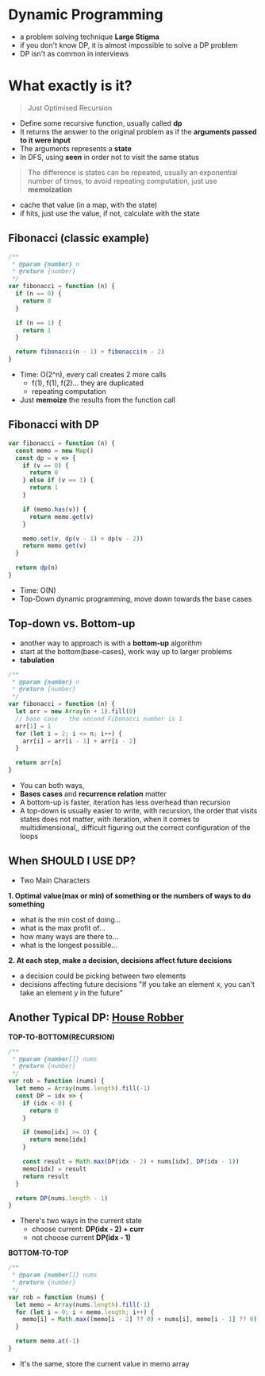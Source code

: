 # Dynamic Programming

- a problem solving technique
  **Large Stigma**
- if you don't know DP, it is almost impossible to solve a DP problem
- DP isn't as common in interviews

# What exactly is it?

> Just Optimised Recursion

- Define some recursive function, usually called **dp**
- It returns the answer to the original problem as if the **arguments passed to it were input**
- The arguments represents a **state**
- In DFS, using **seen** in order not to visit the same status

> The difference is states can be repeated, usually an exponential number of times, to avoid repeating computation, just use **memoization**

- cache that value (in a map, with the state)
- if hits, just use the value, if not, calculate with the state

## Fibonacci (classic example)

```js
/**
 * @param {number} n
 * @return {number}
 */
var fibonacci = function (n) {
  if (n == 0) {
    return 0
  }

  if (n == 1) {
    return 1
  }

  return fibonacci(n - 1) + fibonacci(n - 2)
}
```

- Time: O(2^n), every call creates 2 more calls
  - f(1), f(1), f(2)... they are duplicated
  - repeating computation
- Just **memoize** the results from the function call

## Fibonacci with DP

```js
var fibonacci = function (n) {
  const memo = new Map()
  const dp = v => {
    if (v == 0) {
      return 0
    } else if (v == 1) {
      return 1
    }

    if (memo.has(v)) {
      return memo.get(v)
    }

    memo.set(v, dp(v - 1) + dp(v - 2))
    return memo.get(v)
  }

  return dp(n)
}
```

- Time: O(N)
- Top-Down dynamic programming, move down towards the base cases

## Top-down vs. Bottom-up

- another way to approach is with a **bottom-up** algorithm
- start at the bottom(base-cases), work way up to larger problems
- **tabulation**

```js
/**
 * @param {number} n
 * @return {number}
 */
var fibonacci = function (n) {
  let arr = new Array(n + 1).fill(0)
  // base case - the second Fibonacci number is 1
  arr[1] = 1
  for (let i = 2; i <= n; i++) {
    arr[i] = arr[i - 1] + arr[i - 2]
  }

  return arr[n]
}
```

- You can both ways,
- **Bases cases** and **recurrence relation** matter
- A bottom-up is faster, iteration has less overhead than recursion
- A top-down is usually easier to write, with recursion, the order that visits states does not matter, with iteration, when it comes to multidimensional,, difficult figuring out the correct configuration of the loops

## When SHOULD I USE DP?

- Two Main Characters

**1. Optimal value(max or min) of something or the numbers of ways to do something**

- what is the min cost of doing...
- what is the max profit of...
- how many ways are there to...
- what is the longest possible...

**2. At each step, make a decision, decisions affect future decisions**

- a decision could be picking between two elements
- decisions affecting future decisions "If you take an element x, you can't take an element y in the future"

## Another Typical DP: [House Robber](https://leetcode.com/problems/house-robber/description/)

**TOP-TO-BOTTOM(RECURSION)**

```js
/**
 * @param {number[]} nums
 * @return {number}
 */
var rob = function (nums) {
  let memo = Array(nums.length).fill(-1)
  const DP = idx => {
    if (idx < 0) {
      return 0
    }

    if (memo[idx] >= 0) {
      return memo[idx]
    }

    const result = Math.max(DP(idx - 2) + nums[idx], DP(idx - 1))
    memo[idx] = result
    return result
  }

  return DP(nums.length - 1)
}
```

- There's two ways in the current state
  - choose current: **DP(idx - 2) + curr**
  - not choose current **DP(idx - 1)**

**BOTTOM-TO-TOP**

```js
/**
 * @param {number[]} nums
 * @return {number}
 */
var rob = function (nums) {
  let memo = Array(nums.length).fill(-1)
  for (let i = 0; i < memo.length; i++) {
    memo[i] = Math.max((memo[i - 2] ?? 0) + nums[i], memo[i - 1] ?? 0)
  }

  return memo.at(-1)
}
```

- It's the same, store the current value in memo array

